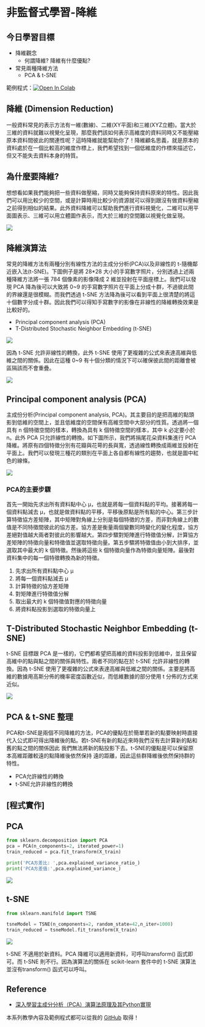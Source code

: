 # 非監督式學習-降維

## 今日學習目標
- 降維觀念
    - 何謂降維? 降維有什麼優點?
- 常見兩種降維方法
    - PCA & t-SNE


範例程式：[![Open In Colab](https://colab.research.google.com/assets/colab-badge.svg)](https://colab.research.google.com/github/andy6804tw/2021-13th-ironman/blob/main/docs/7.非監督式學習-降維/7.非監督式學習-降維.ipynb)

## 降維 (Dimension Reduction)
一般資料常見的表示方法有一維(數線)、二維(XY平面)和三維(XYZ立體)。當大於三維的資料就難以視覺化呈現，那麼我們該如何表示高維度的資料同時又不能壓縮原本資料間彼此的關連性呢？這時降維就能幫助你了！降維顧名思義，就是原本的資料處於在一個比較高的維度作標上，我們希望找到一個低維度的作標來描述它，但又不能失去資料本身的特質。



## 為什麼要降維?
想想看如果我們能夠把一些資料做壓縮，同時又能夠保持資料原來的特性。因此我們可以用比較少的空間，或是計算時用比較少的資源就可以得到跟沒有做資料壓縮之前得到相似的結果。此外資料降維可以幫助我們進行資料視覺化，二維可以用平面圖表示、三維可以用立體圖作表示，而大於三維的空間難以視覺化做呈現。

![](./image/img7-2.png)

## 降維演算法
常見的降維方法有兩種分別有線性方法的主成分分析(PCA)以及非線性的 t-隨機鄰近嵌入法(t-SNE)。下圖例子是將 28*28 大小的手寫數字照片，分別透過上述兩種降維方法將一張 784 個像素的影像降成 2 維並投射在平面座標上。我們可以發現 PCA 降為後可以大致將 0~9 的手寫數字照片在平面上分成十群，不過彼此間的界線還是很模糊。而我們透過 t-SNE 方法降為後可以看到平面上很清楚的將這十個數字分成十群。因此我們可以得知手寫數字的影像在非線性的降維轉換效果是比較好的。

- Principal component analysis (PCA)
- T-Distributed Stochastic Neighbor Embedding (t-SNE)

![](./image/img7-3.png)

因為 t-SNE 允許非線性的轉換，此外 t-SNE 使用了更複雜的公式來表達高維與低維之間的關係。因此在這種 0~9 有十個分類的情況下可以確保彼此間的距離會被區隔該而不會重疊。

![](./image/img7-4.png)

## Principal component analysis (PCA)
主成份分析(Principal component analysis, PCA)。其主要目的是把高維的點頭影到低維的空間上，並且低維度的空間保有高維空間中大部分的性質。透過將一個具有 n 個特徵空間的樣本，轉換為具有 k 個特徵空間的樣本，其中 k 必定要小於 n。此外 PCA 只允許線性的轉換。如下圖所示，我們將捐尾花朵資料集進行 PCA 降維。將原有四個特徵分別有花瓣與花萼的長與寬，透過線性轉換成兩維並投射在平面上。我們可以發現三種花的類別在平面上各自都有線性的趨勢，也就是圖中紅色的線條。

![](./image/img7-5.png)

### PCA的主要步驟
首先一開始先求出所有資料點中心 µ，也就是將每一個資料點的平均。接著將每一個資料點減去 µ，也就是做資料點的平移，平移後原點是所有點的中心。第三步計算特徵協方差矩陣，其中矩陣對角線上分別是每個特徵的方差，而非對角線上的數值是不同特徵間彼此的協方差。協方差是衡量兩個變數同時變化的變化程度，協方差絕對值越大兩者對彼此的影響越大。第四步驟對矩陣進行特徵值分解，計算協方差矩陣的特徵向量和特徵值並選取特徵向量。第五步驟將特徵值由小到大排序，並選取其中最大的 k 個特徵。然後將這些 k 個特徵向量作為特徵向量矩陣。最後對資料集中的每一個特徵轉換為新的特徵。

1. 先求出所有資料點中心 µ
2. 將每一個資料點減去 µ
3. 計算特徵的協方差矩陣
4. 對矩陣進行特徵值分解
5. 取出最大的 k 個特徵值對應的特徵向量
6. 將資料點投影到選取的特徵向量上


## T-Distributed Stochastic Neighbor Embedding (t-SNE)
t-SNE 目標跟 PCA 是一樣的，它們都希望把高維的資料投影到低維中，並且保留高維中的點與點之間的關係與特性。兩者不同的點在於 t-SNE 允許非線性的轉換。因為 t-SNE 使用了更複雜的公式來表達高維與低維之間的關係。主要是將高維的數據用高斯分佈的機率密度函數近似，而低維數據的部分使用 t 分佈的方式來近似。

![](./image/img7-6.png)


## PCA & t-SNE 整理
PCA和t-SNE是兩個不同降維的方法，PCA的優點在於簡單若新的點要映射時直接代入公式即可得出降維後的點。若t-SNE有新的點近來時我們沒有去計算新的點和舊的點之間的關係因此 我們無法將新的點投影下去。t-SNE的優點是可以保留原本高維距離較遠的點降維後依然保持 遠的距離，因此這些群降維後依然保持群的特性。

- PCA允許線性的轉換
- t-SNE允許非線性的轉換

## [程式實作]

## PCA

```py
from sklearn.decomposition import PCA
pca = PCA(n_components=2, iterated_power=1)
train_reduced = pca.fit_transform(X_train)

print('PCA方差比: ',pca.explained_variance_ratio_)
print('PCA方差值:',pca.explained_variance_)
```

![](./image/img7-7.png)

## t-SNE

```py
from sklearn.manifold import TSNE

tsneModel = TSNE(n_components=2, random_state=42,n_iter=1000)
train_reduced = tsneModel.fit_transform(X_train)
```

![](./image/img7-8.png)

t-SNE 不適用於新資料。PCA 降維可以適用新資料，可呼叫transform() 函式即可。而 t-SNE 則不行。因為演算法的關係在 scikit-learn 套件中的 t-SNE 演算法並沒有transform() 函式可以呼叫。

## Reference
- [深入學習主成分分析（PCA）演算法原理及其Python實現](https://www.itread01.com/content/1547122639.html)

本系列教學內容及範例程式都可以從我的 [GitHub](https://github.com/andy6804tw/2021-13th-ironman) 取得！